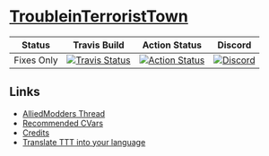 # [TroubleinTerroristTown](http://csgottt.com/)


| Status | Travis Build | Action Status | Discord |
|:------:|:------------:|:-------------:|:-------:|
| Fixes Only | [![Travis Status](https://travis-ci.org/Bara/TroubleinTerroristTown.svg?branch=master)](https://travis-ci.org/Bara/TroubleinTerroristTown) | [![Action Status](https://github.com/Bara/TroubleinTerroristTown/workflows/Compile%20with%20SourceMod%201.10/badge.svg)](https://github.com/Bara/TroubleinTerroristTown/actions) | [![Discord](https://img.shields.io/discord/388685157286019072.svg)](https://discord.gg/eCsqjcD) |

## Links
- [AlliedModders Thread](https://forums.alliedmods.net/showthread.php?t=273960)
- [Recommended CVars](https://github.com/Bara/TroubleinTerroristTown/blob/master/CVARS.txt)
- [Credits](https://github.com/Bara/TroubleinTerroristTown/blob/master/CREDITS.md)
- [Translate TTT into your language](http://translator.mitchdempsey.com/sourcemod_plugins/158)

